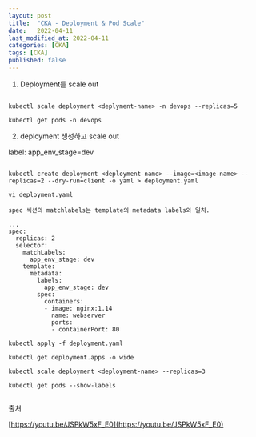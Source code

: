 ```yaml
---
layout: post
title:  "CKA - Deployment & Pod Scale"
date:   2022-04-11
last_modified_at: 2022-04-11
categories: [CKA]
tags: [CKA]
published: false
---
```


1. Deployment를 scale out

```shell

kubectl scale deployment <deplyment-name> -n devops --replicas=5

kubectl get pods -n devops

```

2. deployment 생성하고 scale out

label: app_env_stage=dev

```shell

kubectl create deployment <deployment-name> --image=<image-name> --replicas=2 --dry-run=client -o yaml > deployment.yaml

vi deployment.yaml

spec 섹션의 matchlabels는 template의 metadata labels와 일치.

...
spec:
  replicas: 2
  selector:
    matchLabels:
      app_env_stage: dev
    template:
      metadata:
        labels:
          app_env_stage: dev
        spec:
          containers:
          - image: nginx:1.14
            name: webserver
            ports:
            - containerPort: 80

kubectl apply -f deployment.yaml

kubectl get deployment.apps -o wide

kubectl scale deployment <deployment-name> --replicas=3

kubectl get pods --show-labels


```

출처

[https://youtu.be/JSPkW5xF_E0](https://youtu.be/JSPkW5xF_E0)